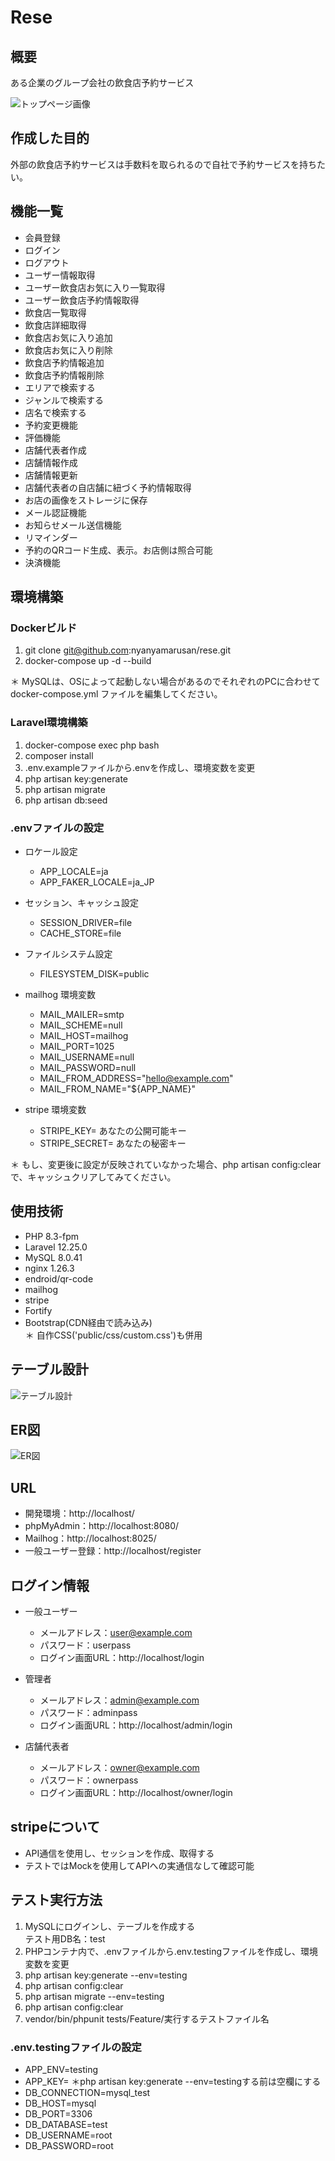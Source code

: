 # Rese

## 概要
ある企業のグループ会社の飲食店予約サービス

![トップページ画像](/rese.png)

## 作成した目的
外部の飲食店予約サービスは手数料を取られるので自社で予約サービスを持ちたい。

## 機能一覧

- 会員登録
- ログイン
- ログアウト
- ユーザー情報取得
- ユーザー飲食店お気に入り一覧取得
- ユーザー飲食店予約情報取得
- 飲食店一覧取得
- 飲食店詳細取得
- 飲食店お気に入り追加
- 飲食店お気に入り削除
- 飲食店予約情報追加
- 飲食店予約情報削除
- エリアで検索する
- ジャンルで検索する
- 店名で検索する
- 予約変更機能
- 評価機能
- 店舗代表者作成
- 店舗情報作成
- 店舗情報更新
- 店舗代表者の自店舗に紐づく予約情報取得
- お店の画像をストレージに保存
- メール認証機能
- お知らせメール送信機能
- リマインダー
- 予約のQRコード生成、表示。お店側は照合可能
- 決済機能

## 環境構築

### Dockerビルド
 1. git clone git@github.com:nyanyamarusan/rese.git
 2. docker-compose up -d --build

＊ MySQLは、OSによって起動しない場合があるのでそれぞれのPCに合わせて docker-compose.yml ファイルを編集してください。

### Laravel環境構築

 1. docker-compose exec php bash
 2. composer install
 3. .env.exampleファイルから.envを作成し、環境変数を変更
 4. php artisan key:generate
 5. php artisan migrate
 6. php artisan db:seed

### .envファイルの設定

- ロケール設定

    - APP_LOCALE=ja
    - APP_FAKER_LOCALE=ja_JP

- セッション、キャッシュ設定

    - SESSION_DRIVER=file
    - CACHE_STORE=file

- ファイルシステム設定

    - FILESYSTEM_DISK=public

- mailhog 環境変数

    - MAIL_MAILER=smtp
    - MAIL_SCHEME=null
    - MAIL_HOST=mailhog
    - MAIL_PORT=1025
    - MAIL_USERNAME=null
    - MAIL_PASSWORD=null
    - MAIL_FROM_ADDRESS="hello@example.com"
    - MAIL_FROM_NAME="${APP_NAME}"

- stripe 環境変数

    - STRIPE_KEY= あなたの公開可能キー
    - STRIPE_SECRET= あなたの秘密キー

＊ もし、変更後に設定が反映されていなかった場合、php artisan config:clear で、キャッシュクリアしてみてください。

## 使用技術

- PHP 8.3-fpm
- Laravel 12.25.0
- MySQL 8.0.41
- nginx 1.26.3
- endroid/qr-code
- mailhog
- stripe
- Fortify
- Bootstrap(CDN経由で読み込み)<br>
    ＊ 自作CSS('public/css/custom.css')も併用

## テーブル設計

![テーブル設計](/rese.drawio.png)

## ER図

![ER図](/rese-er.drawio.png)

## URL

- 開発環境：http://localhost/
- phpMyAdmin：http://localhost:8080/
- Mailhog：http://localhost:8025/
- 一般ユーザー登録：http://localhost/register

## ログイン情報

- 一般ユーザー
    - メールアドレス：user@example.com
    - パスワード：userpass
    - ログイン画面URL：http://localhost/login

- 管理者
    - メールアドレス：admin@example.com
    - パスワード：adminpass
    - ログイン画面URL：http://localhost/admin/login

- 店舗代表者
    - メールアドレス：owner@example.com
    - パスワード：ownerpass
    - ログイン画面URL：http://localhost/owner/login

## stripeについて

- API通信を使用し、セッションを作成、取得する
- テストではMockを使用してAPIへの実通信なして確認可能

## テスト実行方法

1. MySQLにログインし、テーブルを作成する<br>
    テスト用DB名：test
2. PHPコンテナ内で、.envファイルから.env.testingファイルを作成し、環境変数を変更
3. php artisan key:generate --env=testing
4. php artisan config:clear
5. php artisan migrate --env=testing
6. php artisan config:clear
7. vendor/bin/phpunit tests/Feature/実行するテストファイル名

### .env.testingファイルの設定

- APP_ENV=testing
- APP_KEY= ＊php artisan key:generate --env=testingする前は空欄にする
- DB_CONNECTION=mysql_test
- DB_HOST=mysql
- DB_PORT=3306
- DB_DATABASE=test
- DB_USERNAME=root
- DB_PASSWORD=root